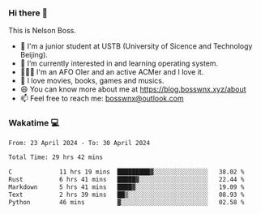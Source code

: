 ### Hi there 👋

<!--
**bosswnx/bosswnx** is a ✨ _special_ ✨ repository because its `README.md` (this file) appears on your GitHub profile.

Here are some ideas to get you started:

- 🔭 I’m currently working on ...
- 🌱 I’m currently learning ...
- 👯 I’m looking to collaborate on ...
- 🤔 I’m looking for help with ...
- 💬 Ask me about ...
- 📫 How to reach me: ...
- 😄 Pronouns: ...
- ⚡ Fun fact: ...
-->

This is Nelson Boss.

- 🏫 I'm a junior student at USTB (University of Sicence and Technology Beijing).
- 🌱 I’m currently interested in and learning operating system.
- 🧑🏻‍💻 I'm an AFO OIer and an active ACMer and I love it.
- 🥰 I love movies, books, games and musics.
- 😄 You can know more about me at https://blog.bosswnx.xyz/about
- 📫 Feel free to reach me: bosswnx@outlook.com

### Wakatime 💻

<!--START_SECTION:waka-->

```txt
From: 23 April 2024 - To: 30 April 2024

Total Time: 29 hrs 42 mins

C             11 hrs 19 mins  █████████▓░░░░░░░░░░░░░░░   38.02 %
Rust          6 hrs 41 mins   █████▓░░░░░░░░░░░░░░░░░░░   22.44 %
Markdown      5 hrs 41 mins   ████▓░░░░░░░░░░░░░░░░░░░░   19.09 %
Text          2 hrs 39 mins   ██▒░░░░░░░░░░░░░░░░░░░░░░   08.93 %
Python        46 mins         ▓░░░░░░░░░░░░░░░░░░░░░░░░   02.58 %
```

<!--END_SECTION:waka-->
